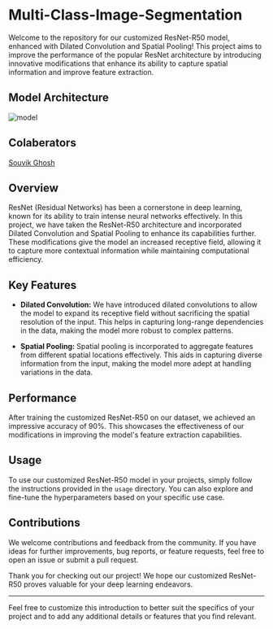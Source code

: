 # Multi-Class-Image-Segmentation

Welcome to the repository for our customized ResNet-R50 model, enhanced with Dilated Convolution and Spatial Pooling! This project aims to improve the performance of the popular ResNet architecture by introducing innovative modifications that enhance its ability to capture spatial information and improve feature extraction.

## Model Architecture
![model](https://github.com/souvikghosh2000/Multi-Class-Image-Segmentation/assets/43416173/a0d7d04c-7588-4910-ad03-e79fdea99276)

## Colaberators
[Souvik Ghosh](https://github.com/souvikghosh2000)
## Overview

ResNet (Residual Networks) has been a cornerstone in deep learning, known for its ability to train intense neural networks effectively. In this project, we have taken the ResNet-R50 architecture and incorporated Dilated Convolution and Spatial Pooling to enhance its capabilities further. These modifications give the model an increased receptive field, allowing it to capture more contextual information while maintaining computational efficiency.

## Key Features

- **Dilated Convolution:** We have introduced dilated convolutions to allow the model to expand its receptive field without sacrificing the spatial resolution of the input. This helps in capturing long-range dependencies in the data, making the model more robust to complex patterns.

- **Spatial Pooling:** Spatial pooling is incorporated to aggregate features from different spatial locations effectively. This aids in capturing diverse information from the input, making the model more adept at handling variations in the data.

## Performance

After training the customized ResNet-R50 on our dataset, we achieved an impressive accuracy of 90%. This showcases the effectiveness of our modifications in improving the model's feature extraction capabilities.

## Usage

To use our customized ResNet-R50 model in your projects, simply follow the instructions provided in the `usage` directory. You can also explore and fine-tune the hyperparameters based on your specific use case.

## Contributions

We welcome contributions and feedback from the community. If you have ideas for further improvements, bug reports, or feature requests, feel free to open an issue or submit a pull request.

Thank you for checking out our project! We hope our customized ResNet-R50 proves valuable for your deep learning endeavors.

---

Feel free to customize this introduction to better suit the specifics of your project and to add any additional details or features that you find relevant.
